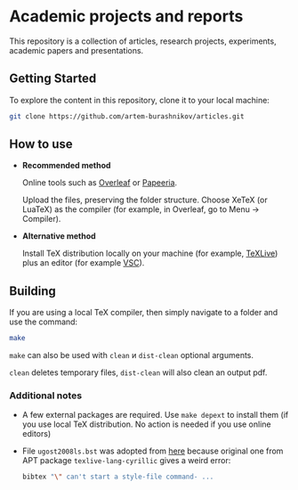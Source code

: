 # Academic projects and reports

This repository is a collection of articles, research projects, experiments, academic papers and presentations.

## Getting Started

To explore the content in this repository, clone it to your local machine:

```bash
git clone https://github.com/artem-burashnikov/articles.git
```

## How to use

* **Recommended method**

    Online tools such as [Overleaf](https://www.overleaf.com/) or [Papeeria](https://papeeria.com/).

    Upload the files, preserving the folder structure.
    Choose XeTeX (or LuaTeX) as the compiler (for example, in Overleaf, go to Menu -> Compiler).

* **Alternative method**

    Install TeX distribution locally on your machine (for example, [TeXLive](https://www.tug.org/texlive/)) plus an editor (for example [VSC](https://code.visualstudio.com/)).


## Building

If you are using a local TeX compiler, then simply navigate to a folder and use the command:
```sh
make
```

`make` can also be used with `clean` и `dist-clean` optional arguments.

`clean` deletes temporary files, `dist-clean` will also clean an output pdf.


### Additional notes

* A few external packages are required. Use `make depext` to install them (if you use local TeX distribution. No action is needed if you use online editors)
* File `ugost2008ls.bst` was adopted from [here](https://github.com/anlun/Russian-Phd-LaTeX-Dissertation-Template/tree/master/BibTeX-Styles) because original one from APT package `texlive-lang-cyrillic` gives a weird error:

    ```sh
    bibtex "\" can't start a style-file command- ...
    ```
